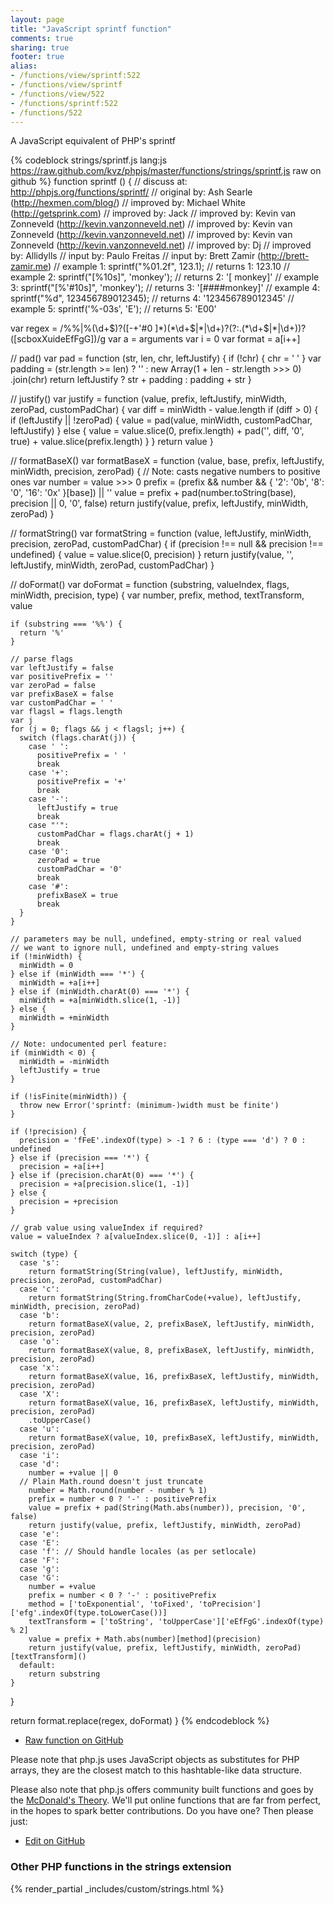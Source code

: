 ```yaml
---
layout: page
title: "JavaScript sprintf function"
comments: true
sharing: true
footer: true
alias:
- /functions/view/sprintf:522
- /functions/view/sprintf
- /functions/view/522
- /functions/sprintf:522
- /functions/522
---
```

<!-- Generated by Rakefile:build -->
A JavaScript equivalent of PHP's sprintf

{% codeblock strings/sprintf.js lang:js https://raw.github.com/kvz/phpjs/master/functions/strings/sprintf.js raw on github %}
function sprintf () {
  //  discuss at: http://phpjs.org/functions/sprintf/
  // original by: Ash Searle (http://hexmen.com/blog/)
  // improved by: Michael White (http://getsprink.com)
  // improved by: Jack
  // improved by: Kevin van Zonneveld (http://kevin.vanzonneveld.net)
  // improved by: Kevin van Zonneveld (http://kevin.vanzonneveld.net)
  // improved by: Kevin van Zonneveld (http://kevin.vanzonneveld.net)
  // improved by: Dj
  // improved by: Allidylls
  //    input by: Paulo Freitas
  //    input by: Brett Zamir (http://brett-zamir.me)
  //   example 1: sprintf("%01.2f", 123.1);
  //   returns 1: 123.10
  //   example 2: sprintf("[%10s]", 'monkey');
  //   returns 2: '[    monkey]'
  //   example 3: sprintf("[%'#10s]", 'monkey');
  //   returns 3: '[####monkey]'
  //   example 4: sprintf("%d", 123456789012345);
  //   returns 4: '123456789012345'
  //   example 5: sprintf('%-03s', 'E');
  //   returns 5: 'E00'

  var regex = /%%|%(\d+\$)?([\-+\'#0 ]*)(\*\d+\$|\*|\d+)?(?:\.(\*\d+\$|\*|\d+))?([scboxXuideEfFgG])/g
  var a = arguments
  var i = 0
  var format = a[i++]

  // pad()
  var pad = function (str, len, chr, leftJustify) {
    if (!chr) {
      chr = ' '
    }
    var padding = (str.length >= len) ? '' : new Array(1 + len - str.length >>> 0)
      .join(chr)
    return leftJustify ? str + padding : padding + str
  }

  // justify()
  var justify = function (value, prefix, leftJustify, minWidth, zeroPad, customPadChar) {
    var diff = minWidth - value.length
    if (diff > 0) {
      if (leftJustify || !zeroPad) {
        value = pad(value, minWidth, customPadChar, leftJustify)
      } else {
        value = value.slice(0, prefix.length) + pad('', diff, '0', true) + value.slice(prefix.length)
      }
    }
    return value
  }

  // formatBaseX()
  var formatBaseX = function (value, base, prefix, leftJustify, minWidth, precision, zeroPad) {
    // Note: casts negative numbers to positive ones
    var number = value >>> 0
    prefix = (prefix && number && {
      '2': '0b',
      '8': '0',
      '16': '0x'
    }[base]) || ''
    value = prefix + pad(number.toString(base), precision || 0, '0', false)
    return justify(value, prefix, leftJustify, minWidth, zeroPad)
  }

  // formatString()
  var formatString = function (value, leftJustify, minWidth, precision, zeroPad, customPadChar) {
    if (precision !== null && precision !== undefined) {
      value = value.slice(0, precision)
    }
    return justify(value, '', leftJustify, minWidth, zeroPad, customPadChar)
  }

  // doFormat()
  var doFormat = function (substring, valueIndex, flags, minWidth, precision, type) {
    var number, prefix, method, textTransform, value

    if (substring === '%%') {
      return '%'
    }

    // parse flags
    var leftJustify = false
    var positivePrefix = ''
    var zeroPad = false
    var prefixBaseX = false
    var customPadChar = ' '
    var flagsl = flags.length
    var j
    for (j = 0; flags && j < flagsl; j++) {
      switch (flags.charAt(j)) {
        case ' ':
          positivePrefix = ' '
          break
        case '+':
          positivePrefix = '+'
          break
        case '-':
          leftJustify = true
          break
        case "'":
          customPadChar = flags.charAt(j + 1)
          break
        case '0':
          zeroPad = true
          customPadChar = '0'
          break
        case '#':
          prefixBaseX = true
          break
      }
    }

    // parameters may be null, undefined, empty-string or real valued
    // we want to ignore null, undefined and empty-string values
    if (!minWidth) {
      minWidth = 0
    } else if (minWidth === '*') {
      minWidth = +a[i++]
    } else if (minWidth.charAt(0) === '*') {
      minWidth = +a[minWidth.slice(1, -1)]
    } else {
      minWidth = +minWidth
    }

    // Note: undocumented perl feature:
    if (minWidth < 0) {
      minWidth = -minWidth
      leftJustify = true
    }

    if (!isFinite(minWidth)) {
      throw new Error('sprintf: (minimum-)width must be finite')
    }

    if (!precision) {
      precision = 'fFeE'.indexOf(type) > -1 ? 6 : (type === 'd') ? 0 : undefined
    } else if (precision === '*') {
      precision = +a[i++]
    } else if (precision.charAt(0) === '*') {
      precision = +a[precision.slice(1, -1)]
    } else {
      precision = +precision
    }

    // grab value using valueIndex if required?
    value = valueIndex ? a[valueIndex.slice(0, -1)] : a[i++]

    switch (type) {
      case 's':
        return formatString(String(value), leftJustify, minWidth, precision, zeroPad, customPadChar)
      case 'c':
        return formatString(String.fromCharCode(+value), leftJustify, minWidth, precision, zeroPad)
      case 'b':
        return formatBaseX(value, 2, prefixBaseX, leftJustify, minWidth, precision, zeroPad)
      case 'o':
        return formatBaseX(value, 8, prefixBaseX, leftJustify, minWidth, precision, zeroPad)
      case 'x':
        return formatBaseX(value, 16, prefixBaseX, leftJustify, minWidth, precision, zeroPad)
      case 'X':
        return formatBaseX(value, 16, prefixBaseX, leftJustify, minWidth, precision, zeroPad)
        .toUpperCase()
      case 'u':
        return formatBaseX(value, 10, prefixBaseX, leftJustify, minWidth, precision, zeroPad)
      case 'i':
      case 'd':
        number = +value || 0
      // Plain Math.round doesn't just truncate
        number = Math.round(number - number % 1)
        prefix = number < 0 ? '-' : positivePrefix
        value = prefix + pad(String(Math.abs(number)), precision, '0', false)
        return justify(value, prefix, leftJustify, minWidth, zeroPad)
      case 'e':
      case 'E':
      case 'f': // Should handle locales (as per setlocale)
      case 'F':
      case 'g':
      case 'G':
        number = +value
        prefix = number < 0 ? '-' : positivePrefix
        method = ['toExponential', 'toFixed', 'toPrecision']['efg'.indexOf(type.toLowerCase())]
        textTransform = ['toString', 'toUpperCase']['eEfFgG'.indexOf(type) % 2]
        value = prefix + Math.abs(number)[method](precision)
        return justify(value, prefix, leftJustify, minWidth, zeroPad)[textTransform]()
      default:
        return substring
    }
  }

  return format.replace(regex, doFormat)
}
{% endcodeblock %}

 - [Raw function on GitHub](https://github.com/kvz/phpjs/blob/master/functions/strings/sprintf.js)

Please note that php.js uses JavaScript objects as substitutes for PHP arrays, they are 
the closest match to this hashtable-like data structure. 

Please also note that php.js offers community built functions and goes by the 
[McDonald's Theory](https://medium.com/what-i-learned-building/9216e1c9da7d). We'll put online 
functions that are far from perfect, in the hopes to spark better contributions. 
Do you have one? Then please just: 

 - [Edit on GitHub](https://github.com/kvz/phpjs/edit/master/functions/strings/sprintf.js)


### Other PHP functions in the strings extension
{% render_partial _includes/custom/strings.html %}
